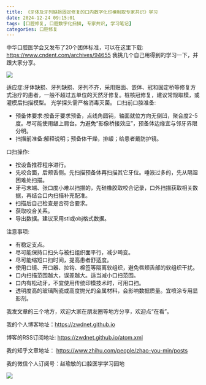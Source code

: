 ```yaml
---
title: 《牙体及牙列缺损固定修复的口内数字化印模制取专家共识》学习
date: 2024-12-24 09:15:01
tags: [口腔修复, 口腔数字化扫描, 专家共识, 学习笔记]
categories: 口腔修复
---
```

中华口腔医学会又发布了20个团体标准，可以在这里下载:
https://www.cndent.com/archives/94655
我挑几个自己用得到的学习一下，并跟大家分享。

![](https://zymblog-1258069789.cos.ap-chengdu.myqcloud.com/blog0447-scan/01.jpg)

适应症:牙体缺损、牙列缺损、牙列不齐，采用贴面、嵌体、冠和固定桥等修复方式治疗的患者，一般不超过五单位的天然牙修复。桩核冠修复，建议常规取模，或灌模后扫描模型。
光学探头需严格消毒灭菌。
口扫前口腔准备:
- 预备体要求:按备牙要求预备，点线角圆钝，轴面就位方向无倒凹，聚合度2-5度。尽可能使用龈上肩台。为避免“影像桥接效应”，预备体边缘宜与邻牙界限分明。
- 扫描前准备:解释说明；预备体干燥，排龈；给患者戴防护镜。

口扫操作:
- 按设备推荐程序进行。
- 先咬合面，后颊舌侧。先扫描预备体再扫描其它牙位。唾液过多的，先从隔湿困难处扫描。
- 牙弓末端、张口度小难以扫描的，先硅橡胶取咬合记录，口外扫描获取相关数据，再结合口内扫描补充配准。
- 扫描后自己检查是否符合要求。
- 获取咬合关系。
- 导出数据。建议采用stl或obj格式数据。

注意事项:
- 有稳定支点。
- 尽可能保持口扫头与被扫组织面平行，减少畸变。
- 尽可能缩短口扫时间，提高患者舒适度。
- 使用口镜、开口器、拉钩、棉签等隔离软组织，避免唇颊舌部的软组织干扰。
- 口内扫描范围越大，误差越大。适当减小口扫范围。
- 口内有松动牙，不宜使用传统印模技术时，可用口扫。
- 透明度高的玻璃陶瓷或高度抛光的金属材料，会影响数据质量。宜喷涂专用显影剂。






我发文章的三个地方，欢迎大家在朋友圈等地方分享，欢迎点“在看”。

我的个人博客地址：https://zwdnet.github.io

博客的RSS订阅地址: https://zwdnet.github.io/atom.xml

我的知乎文章地址： https://www.zhihu.com/people/zhao-you-min/posts

我的微信个人订阅号：赵瑜敏的口腔医学学习园地

![](https://zymblog-1258069789.cos.ap-chengdu.myqcloud.com/other/wx.jpg)


